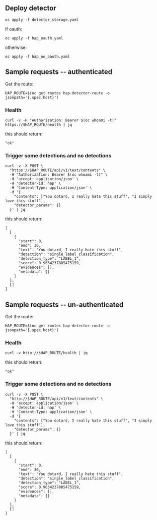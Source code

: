 ## Deploy detector

```
oc apply -f detector_storage.yaml
```

If oauth:

```
oc apply -f hap_oauth.yaml
```

otherwise:

```
oc apply -f hap_no_oauth.yaml
```

## Sample requests -- authenticated

Get the route: 

```
HAP_ROUTE=$(oc get routes hap-detector-route -o jsonpath='{.spec.host}')
```

### Health

```
curl -v -H "Authorization: Bearer $(oc whoami -t)" https://$HAP_ROUTE/health | jq
```

this should return:

`"ok"`

### Trigger some detections and no detections

```
curl -v -X POST \
  "https://$HAP_ROUTE/api/v1/text/contents" \
  -H "Authorization: Bearer $(oc whoami -t)" \
  -H 'accept: application/json' \
  -H 'detector-id: hap' \
  -H 'Content-Type: application/json' \
  -d '{
    "contents": ["You dotard, I really hate this stuff", "I simply love this stuff"],
    "detector_params": {}
  }' | jq
```

this should return:

```
[
  [
    {
      "start": 0,
      "end": 36,
      "text": "You dotard, I really hate this stuff",
      "detection": "single_label_classification",
      "detection_type": "LABEL_1",
      "score": 0.9634237885475159,
      "evidences": [],
      "metadata": {}
    }
  ],
  []
]
```

## Sample requests -- un-authenticated

Get the route: 

```
HAP_ROUTE=$(oc get routes hap-detector-route -o jsonpath='{.spec.host}')
```

### Health

```
curl -v http://$HAP_ROUTE/health | jq
```

this should return:

`"ok"`

### Trigger some detections and no detections

```
curl -v -X POST \
  "http://$HAP_ROUTE/api/v1/text/contents" \
  -H 'accept: application/json' \
  -H 'detector-id: hap' \
  -H 'Content-Type: application/json' \
  -d '{
    "contents": ["You dotard, I really hate this stuff", "I simply love this stuff"],
    "detector_params": {}
  }' | jq
```

this should return:

```
[
  [
    {
      "start": 0,
      "end": 36,
      "text": "You dotard, I really hate this stuff",
      "detection": "single_label_classification",
      "detection_type": "LABEL_1",
      "score": 0.9634237885475159,
      "evidences": [],
      "metadata": {}
    }
  ],
  []
]
```